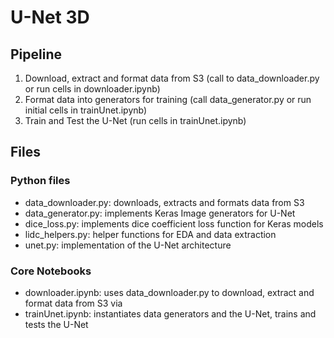 # U-Net 3D

## Pipeline
1. Download, extract and format data from S3 (call to data_downloader.py or run cells in downloader.ipynb) 
2. Format data into generators for training (call data_generator.py or run initial cells in trainUnet.ipynb) 
3. Train and Test the U-Net (run cells in trainUnet.ipynb) 

## Files

### Python files
- data_downloader.py: downloads, extracts and formats data from S3
- data_generator.py: implements Keras Image generators for U-Net
- dice_loss.py: implements dice coefficient loss function for Keras models
- lidc_helpers.py: helper functions for EDA and data extraction
- unet.py: implementation of the U-Net architecture 


### Core Notebooks
- downloader.ipynb: uses data_downloader.py to download, extract and format data from S3 via 
- trainUnet.ipynb: instantiates data generators and the U-Net, trains and tests the U-Net



